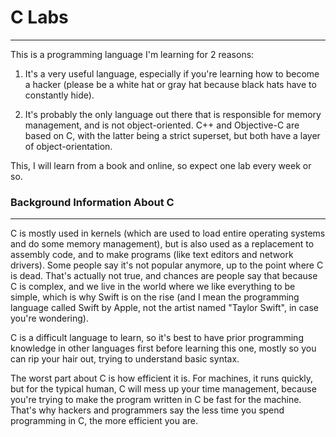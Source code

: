 # C Labs
--------------
This is a programming language I'm learning for 2 reasons:

1. It's a very useful language, especially if you're learning how to become a hacker (please be a white hat or gray hat because black hats have to constantly hide).

2. It's probably the only language out there that is responsible for memory management, and is not object-oriented. C++ and Objective-C are based on C, with the latter being a strict superset, but both have a layer of object-orientation.

This, I will learn from a book and online, so expect one lab every week or so.

### Background Information About C
--------------
C is mostly used in kernels (which are used to load entire operating systems and do some memory management), but is also used as a replacement to assembly code, and to make programs (like text editors and network drivers). Some people say it's not popular anymore, up to the point where C is dead. That's actually not true, and chances are people say that because C is complex, and we live in the world where we like everything to be simple, which is why Swift is on the rise (and I mean the programming language called Swift by Apple, not the artist named "Taylor Swift", in case you're wondering).

C is a difficult language to learn, so it's best to have prior programming knowledge in other languages first before learning this one, mostly so you can rip your hair out, trying to understand basic syntax.

The worst part about C is how efficient it is. For machines, it runs quickly, but for the typical human, C will mess up your time management, because you're trying to make the program written in C be fast for the machine. That's why hackers and programmers say the less time you spend programming in C, the more efficient you are.
